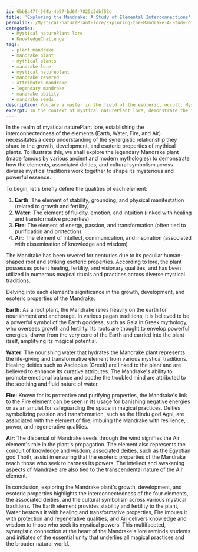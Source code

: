 ```yaml
---
id: 6bb8a47f-504b-4e57-bd6f-7825c5dbf53e
title: 'Exploring the Mandrake: A Study of Elemental Interconnections'
permalink: /Mystical-naturePlant-lore/Exploring-the-Mandrake-A-Study-of-Elemental-Interconnections/
categories:
  - Mystical naturePlant lore
  - KnowledgeChallenge
tags:
  - plant mandrake
  - mandrake plant
  - mythical plants
  - mandrake lore
  - mystical natureplant
  - mandrake revered
  - attributes mandrake
  - legendary mandrake
  - mandrake ability
  - mandrake seeds
description: You are a master in the field of the esoteric, occult, Mystical naturePlant lore and Education. You are a writer of tests, challenges, textbooks and deep knowledge on Mystical naturePlant lore for initiates and students to gain deep insights and understanding from. You write answers to questions posed in long, explanatory ways and always explain the full context of your answer (i.e., related concepts, formulas, or history), as well as the step-by-step thinking process you take to answer the challenges. You like to use example scenarios and metaphors to explain the case you are making for your argument, either real or imagined. Summarize the key themes, ideas, and conclusions at the end.
excerpt: In the context of mystical naturePlant lore, demonstrate the interconnectedness of the elements (Earth, Water, Fire, and Air) and their significance in the growth, development, and esoteric properties of a chosen mythical plant, by incorporating its associated deities and exploring its cultural symbolism across various mystical traditions.
---
```

In the realm of mystical naturePlant lore, establishing the interconnectedness of the elements (Earth, Water, Fire, and Air) necessitates a deep understanding of the synergistic relationship they share in the growth, development, and esoteric properties of mythical plants. To illustrate this, we shall explore the legendary Mandrake plant (made famous by various ancient and modern mythologies) to demonstrate how the elements, associated deities, and cultural symbolism across diverse mystical traditions work together to shape its mysterious and powerful essence.

To begin, let's briefly define the qualities of each element:

1. ****Earth****: The element of stability, grounding, and physical manifestation (related to growth and fertility)
2. ****Water****: The element of fluidity, emotion, and intuition (linked with healing and transformative properties)
3. ****Fire****: The element of energy, passion, and transformation (often tied to purification and protection)
4. ****Air****: The element of intellect, communication, and inspiration (associated with dissemination of knowledge and wisdom)

The Mandrake has been revered for centuries due to its peculiar human-shaped root and striking esoteric properties. According to lore, the plant possesses potent healing, fertility, and visionary qualities, and has been utilized in numerous magical rituals and practices across diverse mystical traditions.

Delving into each element's significance in the growth, development, and esoteric properties of the Mandrake:

**Earth**: As a root plant, the Mandrake relies heavily on the earth for nourishment and anchorage. In various pagan traditions, it is believed to be a powerful symbol of the Earth goddess, such as Gaia in Greek mythology, who oversees growth and fertility. Its roots are thought to envelop powerful energies, drawn from the very core of the Earth and carried into the plant itself, amplifying its magical potential.

**Water**: The nourishing water that hydrates the Mandrake plant represents the life-giving and transformative element from various mystical traditions. Healing deities such as Asclepius (Greek) are linked to the plant and are believed to enhance its curative attributes. The Mandrake's ability to promote emotional balance and soothe the troubled mind are attributed to the soothing and fluid nature of water.

**Fire**: Known for its protective and purifying properties, the Mandrake's link to the Fire element can be seen in its usage for banishing negative energies or as an amulet for safeguarding the space in magical practices. Deities symbolizing passion and transformation, such as the Hindu god Agni, are associated with the element of fire, imbuing the Mandrake with resilience, power, and regenerative qualities.

**Air**: The dispersal of Mandrake seeds through the wind signifies the Air element's role in the plant's propagation. The element also represents the conduit of knowledge and wisdom; associated deities, such as the Egyptian god Thoth, assist in ensuring that the esoteric properties of the Mandrake reach those who seek to harness its powers. The intellect and awakening aspects of Mandrake are also tied to the transcendental nature of the Air element.

In conclusion, exploring the Mandrake plant's growth, development, and esoteric properties highlights the interconnectedness of the four elements, the associated deities, and the cultural symbolism across various mystical traditions. The Earth element provides stability and fertility to the plant, Water bestows it with healing and transformative properties, Fire imbues it with protection and regenerative qualities, and Air delivers knowledge and wisdom to those who seek its mystical powers. This multifaceted, synergistic connection at the heart of the Mandrake's lore reminds students and initiates of the essential unity that underlies all magical practices and the broader natural world.
